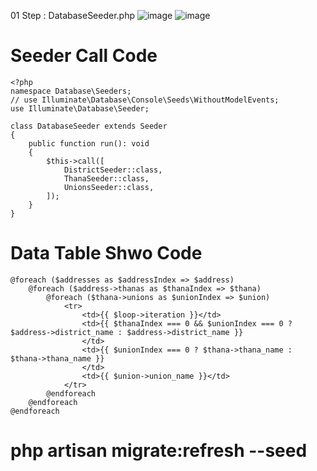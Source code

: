 01 Step : DatabaseSeeder.php
![image](https://github.com/user-attachments/assets/76684343-1b85-4e13-beb4-a1559f0ef4d6)
![image](https://github.com/user-attachments/assets/ace4d454-612d-4248-9b5e-57210a55fc8b)

# Seeder Call Code
```
<?php
namespace Database\Seeders;
// use Illuminate\Database\Console\Seeds\WithoutModelEvents;
use Illuminate\Database\Seeder;

class DatabaseSeeder extends Seeder
{
    public function run(): void
    {
        $this->call([
            DistrictSeeder::class,
            ThanaSeeder::class,
            UnionsSeeder::class,
        ]);
    }
}
```
# Data Table Shwo Code 
```
@foreach ($addresses as $addressIndex => $address)
    @foreach ($address->thanas as $thanaIndex => $thana)
        @foreach ($thana->unions as $unionIndex => $union)
            <tr>
                <td>{{ $loop->iteration }}</td>
                <td>{{ $thanaIndex === 0 && $unionIndex === 0 ? $address->district_name : $address->district_name }}
                </td>
                <td>{{ $unionIndex === 0 ? $thana->thana_name : $thana->thana_name }}
                </td>
                <td>{{ $union->union_name }}</td>
            </tr>
        @endforeach
    @endforeach
@endforeach

```

# php artisan migrate:refresh --seed


 
